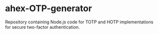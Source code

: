 # ahex-OTP-generator
Repository containing Node.js code for TOTP and HOTP implementations for secure two-factor authentication.
